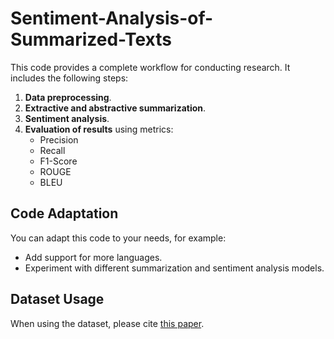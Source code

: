 # Sentiment-Analysis-of-Summarized-Texts

This code provides a complete workflow for conducting research. It includes the following steps:

1. **Data preprocessing**.
2. **Extractive and abstractive summarization**.
3. **Sentiment analysis**.
4. **Evaluation of results** using metrics:
   - Precision
   - Recall
   - F1-Score
   - ROUGE
   - BLEU

## Code Adaptation

You can adapt this code to your needs, for example:
- Add support for more languages.
- Experiment with different summarization and sentiment analysis models.

## Dataset Usage

When using the dataset, please cite [this paper](link_to_paper).
